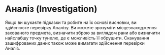 # Аналіз (Investigation)

Якщо ви шукаєте підказки та робите на їх основі висновки, ви здійснюєте перевірку Аналізу. Ви можете зрозуміти місцезнаходження захованого предмета, визначити зброю за виглядом рани або визначити найслабшу точку тунелю, де є можливість її обрушити. Сканування зашифрованих даних також може вимагати здійснення перевірки Аналіз.

